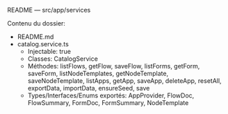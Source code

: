 README — src/app/services

Contenu du dossier:

- README.md
- catalog.service.ts
  - Injectable: true
  - Classes: CatalogService
  - Méthodes: listFlows, getFlow, saveFlow, listForms, getForm, saveForm, listNodeTemplates, getNodeTemplate, saveNodeTemplate, listApps, getApp, saveApp, deleteApp, resetAll, exportData, importData, ensureSeed, save
  - Types/Interfaces/Enums exportés: AppProvider, FlowDoc, FlowSummary, FormDoc, FormSummary, NodeTemplate
